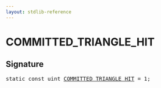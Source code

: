 ```yaml
---
layout: stdlib-reference
---
```


# COMMITTED_TRIANGLE_HIT

## Signature
<pre>
<span class='code_keyword'>static</span> <span class='code_keyword'>const</span> <span class="code_keyword">uint</span> <a href="/stdlib-reference/global-decls/COMMITTED_TRIANGLE_HIT" class="code_var">COMMITTED_TRIANGLE_HIT</a> = 1;
</pre>

